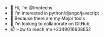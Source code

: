 - 👋 Hi, I’m @Imotechs
- 👀 I’m interested in python/django/javacript
- 🌱 Because there are my Major tools
- 💞️ I’m looking to collaborate on GitHub
- 📫 How to reach me +2349016608852

<!---
Imotechs/Imotechs is a ✨ special ✨ repository because its `README.md` (this file) appears on your GitHub profile.
You can click the Preview link to take a look at your changes.
--->
